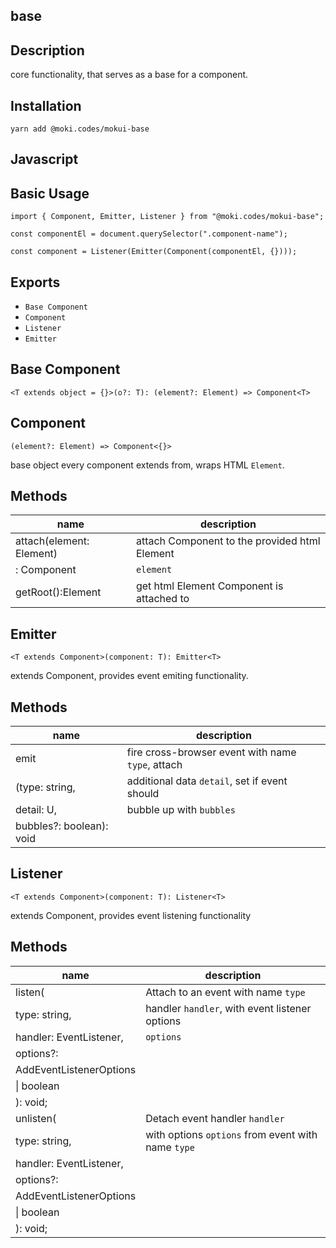 base
--------------------------------------------------------------------------------

Description
--------------------------------------------------------------------------------
core functionality, that serves as a base for a component.

Installation
--------------------------------------------------------------------------------
```
yarn add @moki.codes/mokui-base
```

Javascript
--------------------------------------------------------------------------------

Basic Usage
--------------------------------------------------------------------------------
```
import { Component, Emitter, Listener } from "@moki.codes/mokui-base";

const componentEl = document.querySelector(".component-name");

const component = Listener(Emitter(Component(componentEl, {})));
```

Exports
--------------------------------------------------------------------------------
* `Base Component`
* `Component`
* `Listener`
* `Emitter`

Base Component
--------------------------------------------------------------------------------
`<T extends object = {}>(o?: T): (element?: Element) => Component<T>`

Component
--------------------------------------------------------------------------------
`(element?: Element) => Component<{}>`

base object every component extends from, wraps HTML `Element`.

Methods
--------------------------------------------------------------------------------
| name                     | description                                       |
| ------------------------ | ------------------------------------------------- |
| attach(element: Element) | attach Component to the provided html Element     |
| : Component<T>           | `element`                                         |
| getRoot():Element        | get html Element Component is attached to         |


Emitter
--------------------------------------------------------------------------------
`<T extends Component>(component: T): Emitter<T>`

extends Component, provides event emiting functionality.

Methods
--------------------------------------------------------------------------------
| name                     | description                                       |
| ------------------------ | ------------------------------------------------- |
| emit<U extends object>   | fire cross-browser event with name `type`, attach |
| (type: string,           | additional data `detail`, set if event should     |
| detail: U,               | bubble up with `bubbles`                          |
| bubbles?: boolean): void |                                                   |

Listener
--------------------------------------------------------------------------------
`<T extends Component>(component: T): Listener<T>`

extends Component, provides event listening functionality

Methods
---------------------------------------------------------------------------------
| name                     | description                                        |
| ------------------------ | -------------------------------------------------- |
| listen(                  | Attach to an event with name `type`                |
| type: string,            | handler `handler`, with event listener options     |
| handler: EventListener,  | `options`                                          |
| options?:                |                                                    |
|  AddEventListenerOptions |                                                    |
|  \| boolean              |                                                    |
| ): void;                 |                                                    |
| unlisten(                | Detach event handler `handler`                     |
| type: string,            | with options `options` from event with name `type` |
| handler: EventListener,  |                                                    |
| options?:                |                                                    |
|  AddEventListenerOptions |                                                    |
|  \| boolean              |                                                    |
| ): void;                 |                                                    |

